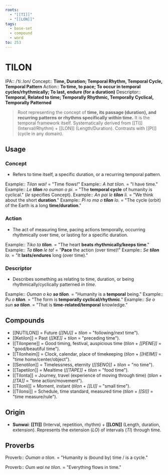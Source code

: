 ```yaml
---
roots:
  - "[[TI]]"
  - "[[LON]]"
tags:
  - base-set
  - compound
  - word
to: 253
---
```


# TILON

IPA::				/ˈtiː.lon/
Concept::		**Time, Duration; Temporal Rhythm, Temporal Cycle, Temporal Pattern**
Action::		**To time, to pace; To occur in temporal cycles/rhythmically; To last, endure (for a duration)**
Descriptor::	**Temporal, Related to time; Temporally Rhythmic, Temporally Cyclical, Temporally Patterned**

> Root representing the concept of **time, its passage (duration), and recurring patterns or rhythms specifically *within* time.** It is the temporal framework itself. Systematically derived from [[TI]] (Interval/Rhythm) + [[LON]] (Length/Duration). Contrasts with [[PI]] (cycle in any domain).

## Usage

### Concept
*   Refers to time itself, a specific duration, or a recurring temporal pattern.

Example:: *Tilon wai!* = "Time flows!"
Example:: *A hat tilon.* = "I have time."
Example:: *Le **tilon** ro ouman o pi.* = "The **temporal cycle** of humanity is cyclical." (*le* specifies Concept).
Example:: *An pai le **tilon** li.* = "We think about the short **duration**."
Example:: *Pi ro ma o **tilon** lo.* = "The cycle (orbit) of the Earth is a long **time/duration**."

### Action
*   The act of measuring time, pacing actions temporally, occurring rhythmically over time, or lasting for a specific duration.

Example:: *Tiko ta **tilon**.* = "The heart **beats rhythmically/keeps time**."
Example:: *Ta **tilon** le ta!* = "**Pace** the action (over time)!"
Example:: *Se **tilon** lo.* = "It **lasts/endures** long (over time)."

### Descriptor
*   Describes something as relating to time, duration, or being rhythmically/cyclically patterned *in time*.

Example:: *Ouman o ko **so tilon**.* = "Humanity is a **temporal** being."
Example:: *Pu o **tilon**.* = "The form is **temporally cyclical/rhythmic**."
Example:: *Se o sun **so tilon**.* = "That is **time-related/temporal** knowledge."

## Compounds

*   [[NUTILON]] = Future (*[[NU]]* + *tilon* = "following/next time").
*   [[Ketilon]] = Past (*[[KE]]* + *tilon* = "preceding time").
*   [[Tilonpene]] = Good timing, festival, auspicious time (*tilon* + *[[PENE]]* = "good/beautiful time").
*   [[Tilonheim]] = Clock, calendar, place of timekeeping (*tilon* + *[[HEIM]]* = "time home/center/object").
*   [[Senotilon]] = Timelessness, eternity (*[[SENO]]* + *tilon* = "no time").
*   [[Tapetilon]] = Mealtime (*[[TAPE]]* + *tilon* = "food time").
*   [[Tilonta]] = Journey, travel (experience of moving through time) (*tilon* + *[[TA]]* = "time action/movement").
*   [[Tilonli]] = Moment, instant (*tilon* + *[[LI]]* = "small time").
*   [[Tilonsi]] = Schedule, time standard, measured time (*tilon* + *[[SI]]* = "time measure/rule").

## Origin

*   **Sunwai**: **[[TI]]** (Interval, repetition, rhythm) + **[[LON]]** (Length, duration, extension). Represents the extension (*LO*) of intervals (*TI*) through time.

## Proverbs

Proverb:: *Ouman o tilon.* = "Humanity is (bound by) time / is a cycle."

Proverb:: *Oum wai ne tilon.* = "Everything flows in time."
